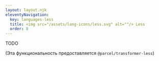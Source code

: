 ```yaml
---
layout: layout.njk
eleventyNavigation:
  key: languages-less
  title: <img src="/assets/lang-icons/less.svg" alt=""/> Less
  order: 8
---
```


TODO

(Эта функциональность предоставляется `@parcel/transformer-less`)
